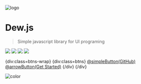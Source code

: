 ![logo](images/logo.svg)

# Dew<b>.js</b>

> Simple javascript library for UI programing

![](https://badgen.net/github/license/ewclide/dewjs)
![](https://badgen.net/github/tag/ewclide/dewjs?color=green)
![](https://badgen.net/github/commits/ewclide/dewjs?color=purple)
![](https://badgen.net/github/issues/ewclide/dewjs?color=orange)

{div:class=btns-wrap}
    {div:class=btns}
        [@simpleButton(GitHub)](https://github.com/ewclide/dewjs "class=btn-swing solid igh")
        [@arrowButton(Get Started)](#wellcome "class=btn-arrow")
    {/div}
{/div}

![color](#ffffff)